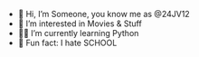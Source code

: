 - 👋 Hi, I’m Someone, you know me as @24JV12
- 🎥 I’m interested in Movies & Stuff
- 👨‍💻 I’m currently learning Python
- 🏫 Fun fact: I hate SCHOOL
